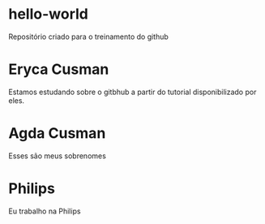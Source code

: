 # hello-world
Repositório criado para o treinamento do github
# Eryca Cusman
Estamos estudando sobre o gitbhub a partir do tutorial disponibilizado por eles.
# Agda Cusman 
Esses são meus sobrenomes 
# Philips
Eu trabalho na Philips
